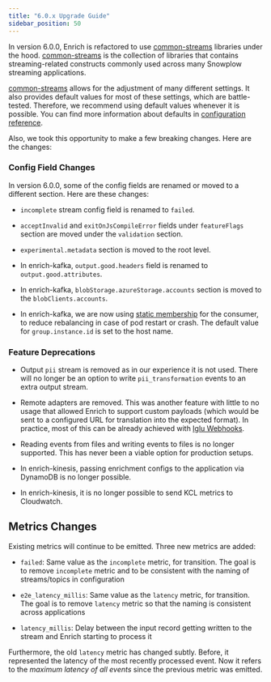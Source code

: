 ```yaml
---
title: "6.0.x Upgrade Guide"
sidebar_position: 50
---
```


In version 6.0.0, Enrich is refactored to use [common-streams](https://github.com/snowplow-incubator/common-streams) libraries under the hood. [common-streams](https://github.com/snowplow-incubator/common-streams) is the collection of libraries that contains streaming-related constructs commonly used across many Snowplow streaming applications. 

[common-streams](https://github.com/snowplow-incubator/common-streams) allows for the adjustment of many different settings. It also provides default values for most of these settings, which are battle-tested. Therefore, we recommend using default values whenever it is possible. You can find more information about defaults in [configuration reference](/docs/api-reference/enrichment-components/configuration-reference/index.md).

Also, we took this opportunity to make a few breaking changes. Here are the changes:

### Config Field Changes

In version 6.0.0, some of the config fields are renamed or moved to a different section. Here are these changes:

* `incomplete` stream config field is renamed to `failed`.

* `acceptInvalid` and `exitOnJsCompileError` fields under `featureFlags` section are moved under the `validation` section.

* `experimental.metadata` section is moved to the root level.

* In enrich-kafka, `output.good.headers` field is renamed to `output.good.attributes`.

* In enrich-kafka, `blobStorage.azureStorage.accounts` section is moved to the `blobClients.accounts`.

* In enrich-kafka, we are now using [static membership](https://cwiki.apache.org/confluence/display/KAFKA/KIP-345%3A+Introduce+static+membership+protocol+to+reduce+consumer+rebalances) for the consumer, to reduce rebalancing in case of pod restart or crash. The default value for `group.instance.id` is set to the host name.

### Feature Deprecations

* Output `pii` stream is removed as in our experience it is not used. There will no longer be an option to write `pii_transformation` events to an extra output stream.

* Remote adapters are removed. This was another feature with little to no usage that allowed Enrich to support custom payloads (which would be sent to a configured URL for translation into the expected format). In practice, most of this can be already achieved with [Iglu Webhooks](/docs/sources/webhooks/iglu-webhook/index.md).

* Reading events from files and writing events to files is no longer supported. This has never been a viable option for production setups.

* In enrich-kinesis, passing enrichment configs to the application via DynamoDB is no longer possible.

* In enrich-kinesis, it is no longer possible to send KCL metrics to Cloudwatch.

## Metrics Changes

Existing metrics will continue to be emitted. Three new metrics are added:

* `failed`: Same value as the `incomplete` metric, for transition. The goal is to remove `incomplete` metric and to be consistent with the naming of streams/topics in configuration

* `e2e_latency_millis`: Same value as the `latency` metric, for transition. The goal is to remove `latency` metric so that the naming is consistent across applications

* `latency_millis`: Delay between the input record getting written to the stream and Enrich starting to process it

Furthermore, the old `latency` metric has changed subtly. Before, it represented the latency of the most recently processed event. Now it refers to the _maximum latency of all events_ since the previous metric was emitted.
